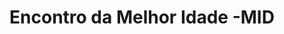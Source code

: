 ---
ID: 4861
title: 'Encontro da Melhor  Idade -MID'
image-xl: >
  https://assets.gruponews.com.br/gruponews/uploads/2017/02/eberhard-grossgasteiger-255502.jpg
image-l: >
  https://assets.gruponews.com.br/gruponews/uploads/2017/02/eberhard-grossgasteiger-255502-1280x720.jpg
image-sq-l: >
  https://assets.gruponews.com.br/gruponews/uploads/2017/02/eberhard-grossgasteiger-255502-1280x1080.jpg
image-sq-m: >
  https://assets.gruponews.com.br/gruponews/uploads/2017/02/eberhard-grossgasteiger-255502-720x720.jpg
post_excerpt: ""
layout: event
permalink: eventos/encontro-da-melhor-idade-2017
published: true
event:
  event_id: "97"
  event_slug: encontro-da-melhor-idade-2017
  event_owner: "2"
  event_status: "1"
  event_name: 'Encontro da Melhor  Idade -MID'
  event_start_time: 00:00:00
  event_end_time: 23:59:59
  event_start_date: 2017-10-28
  event_end_date: 2017-10-29
  post_content: ""
  event_rsvp: "0"
  event_spaces: null
  location_id: "4"
  recurrence_id: null
  event_category_id: null
  event_attributes: 'a:1:{s:22:"wpcf-gn_post_destaques";s:17:"destaque_novidade";}'
  event_date_created: 2017-02-20 11:12:40
  event_date_modified: 2017-08-09 09:22:44
  recurrence: "0"
  recurrence_interval: null
  recurrence_freq: null
  recurrence_byday: null
  recurrence_byweekno: null
  blog_id: null
  group_id: "0"
  post_id: "4861"
  event_all_day: "1"
  event_private: "0"
  recurrence_days: "0"
  event_rsvp_date: null
  event_rsvp_time: 00:00:00
  event_rsvp_spaces: null
  recurrence_rsvp_days: null
location:
  location_id: "4"
  location_slug: sitio-vale-da-aguia
  location_name: Centro de Eventos Vale da Águia
  location_owner: "2"
  location_address: Rua Paulo Varchavtchik
  location_town: Sorocaba
  location_state: São Paulo
  location_postcode: Mapa (Goog
  location_region: ""
  location_country: BR
  location_latitude: "-23.488098"
  location_longitude: "-47.386986"
  post_content: |
    <a href="http://www.google.com/maps/ms?ie=UTF8&amp;hl=pt-BR&amp;msa=0&amp;msid=101029055973969387879.00047056afb7234e1fdba&amp;ll=-23.452538,-47.321548&amp;spn=0.143937,0.307274&amp;t=h&amp;z=12" target="_blank">Mapa (Google Maps</a>)
    
    <a href="http://www.gruponews.com.br/wp-content/uploads/2011/03/mapa-atualizado-ceva.pdf" target="_blank">Baixe o Mapa em PDF</a>
  post_id: "2210"
  blog_id: "0"
  location_status: "1"
  location_private: "0"
categories: ""
tags: ""
author: ""
slide_template:
  - default
wpcf-gn_post_destaques:
  - destaque_novidade
post_date: 2017-02-20 11:12:39
---